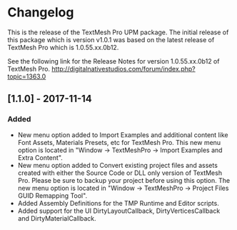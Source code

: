 # Changelog
This is the release of the TextMesh Pro UPM package. The initial release of this package which is version v1.0.1 was based on the latest release of TextMesh Pro which is 1.0.55.xx.0b12.

See the following link for the Release Notes for version 1.0.55.xx.0b12 of TextMesh Pro. http://digitalnativestudios.com/forum/index.php?topic=1363.0

## [1.1.0] - 2017-11-14
### Added
- New menu option added to Import Examples and additional content like Font Assets, Materials Presets, etc for TextMesh Pro. This new menu option is located in "Window -> TextMeshPro -> Import Examples and Extra Content".
- New menu option added to Convert existing project files and assets created with either the Source Code or DLL only version of TextMesh Pro. Please be sure to backup your project before using this option. The new menu option is located in "Window -> TextMeshPro -> Project Files GUID Remapping Tool".
- Added Assembly Definitions for the TMP Runtime and Editor scripts.
- Added support for the UI DirtyLayoutCallback, DirtyVerticesCallback and DirtyMaterialCallback.